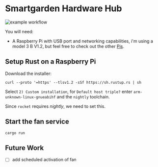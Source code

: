 # Smartgarden Hardware Hub
![example workflow](https://github.com/lucaired/smartgarden-hardware-control/actions/workflows/rust.yml/badge.svg)

You will need:
- A Raspberry Pi with USB port and networking capabilities, i'm using a model 3 B V1.2, but feel free to check out the other [Pis](https://www.raspberrypi.org/products/).

## Setup Rust on a Raspberry Pi

Download the installer:
```
curl --proto '=https' --tlsv1.2 -sSf https://sh.rustup.rs | sh
```

Select `2) Custom installation`, for `Default host triple?` enter `arm-unknown-linux-gnueabihf` and the `nightly` toolchain.

Since `rocket` requires *nightly*, we need to set this.

## Start the fan service
`cargo run`

## Future Work
- [ ] add scheduled activation of fan
